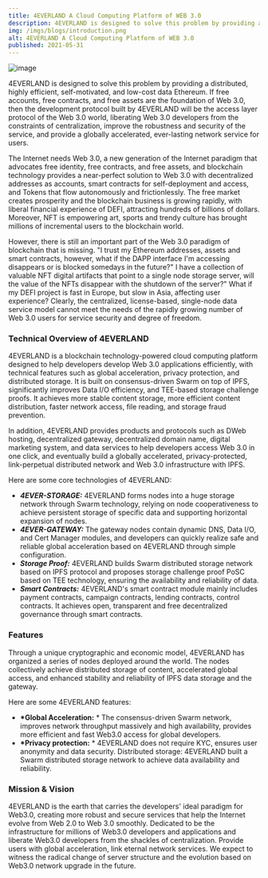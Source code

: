 ```yaml
---
title: 4EVERLAND A Cloud Computing Platform of WEB 3.0
description: 4EVERLAND is designed to solve this problem by providing a distributed, highly efficient, self-motivated, and low-cost data Ethereum. If free accounts, free contracts, and free assets are the foundation of Web 3.0, then the development protocol built by 4EVERLAND will be the access layer protocol of the Web 3.0 world, liberating Web 3.0 developers from the constraints of centralization, improve the robustness and security of the service, and provide a globally accelerated, ever-lasting network service for users.
img: /imgs/blogs/introduction.png
alt: 4EVERLAND A Cloud Computing Platform of WEB 3.0
published: 2021-05-31
---
```


![image](/imgs/blogs/2.png)

4EVERLAND is designed to solve this problem by providing a distributed, highly efficient, self-motivated, and low-cost data Ethereum. If free accounts, free contracts, and free assets are the foundation of Web 3.0, then the development protocol built by 4EVERLAND will be the access layer protocol of the Web 3.0 world, liberating Web 3.0 developers from the constraints of centralization, improve the robustness and security of the service, and provide a globally accelerated, ever-lasting network service for users.

The Internet needs Web 3.0, a new generation of the Internet paradigm that advocates free identity, free contracts, and free assets, and blockchain technology provides a near-perfect solution to Web 3.0 with decentralized addresses as accounts, smart contracts for self-deployment and access, and Tokens that flow autonomously and frictionlessly. The free market creates prosperity and the blockchain business is growing rapidly, with liberal financial experience of DEFI, attracting hundreds of billions of dollars. Moreover, NFT is empowering art, sports and trendy culture has brought millions of incremental users to the blockchain world.

However, there is still an important part of the Web 3.0 paradigm of blockchain that is missing. "I trust my Ethereum addresses, assets and smart contracts, however, what if the DAPP interface I'm accessing disappears or is blocked somedays in the future?" I have a collection of valuable NFT digital artifacts that point to a single node storage server, will the value of the NFTs disappear with the shutdown of the server?" What if my DEFI project is fast in Europe, but slow in Asia, affecting user experience? Clearly, the centralized, license-based, single-node data service model cannot meet the needs of the rapidly growing number of Web 3.0 users for service security and degree of freedom.

### Technical Overview of 4EVERLAND

4EVERLAND is a blockchain technology-powered cloud computing platform designed to help developers develop Web 3.0 applications efficiently, with technical features such as global acceleration, privacy protection, and distributed storage. It is built on consensus-driven Swarm on top of IPFS, significantly improves Data I/O efficiency, and TEE-based storage challenge proofs. It achieves more stable content storage, more efficient content distribution, faster network access, file reading, and storage fraud prevention.

In addition, 4EVERLAND provides products and protocols such as DWeb hosting, decentralized gateway, decentralized domain name, digital marketing system, and data services to help developers access Web 3.0 in one click, and eventually build a globally accelerated, privacy-protected, link-perpetual distributed network and Web 3.0 infrastructure with IPFS.

Here are some core technologies of 4EVERLAND:

- **_4EVER-STORAGE:_** 4EVERLAND forms nodes into a huge storage network through Swarm technology, relying on node cooperativeness to achieve persistent storage of specific data and supporting horizontal expansion of nodes.
- **_4EVER-GATEWAY:_** The gateway nodes contain dynamic DNS, Data I/O, and Cert Manager modules, and developers can quickly realize safe and reliable global acceleration based on 4EVERLAND through simple configuration.
- **_Storage Proof:_** 4EVERLAND builds Swarm distributed storage network based on IPFS protocol and proposes storage challenge proof PoSC based on TEE technology, ensuring the availability and reliability of data.
- **_Smart Contracts:_** 4EVERLAND's smart contract module mainly includes payment contracts, campaign contracts, lending contracts, control contracts. It achieves open, transparent and free decentralized governance through smart contracts.

### Features

Through a unique cryptographic and economic model, 4EVERLAND has organized a series of nodes deployed around the world. The nodes collectively achieve distributed storage of content, accelerated global access, and enhanced stability and reliability of IPFS data storage and the gateway.

Here are some 4EVERLAND features:

- **\*Global Acceleration:** \* The consensus-driven Swarm network, improves network throughput massively and high availability, provides more efficient and fast Web3.0 access for global developers.
- **\*Privacy protection:** \* 4EVERLAND does not require KYC, ensures user anonymity and data security. Distributed storage: 4EVERLAND built a Swarm distributed storage network to achieve data availability and reliability.

### Mission & Vision

4EVERLAND is the earth that carries the developers' ideal paradigm for Web3.0, creating more robust and secure services that help the Internet evolve from Web 2.0 to Web 3.0 smoothly. Dedicated to be the infrastructure for millions of Web3.0 developers and applications and liberate Web3.0 developers from the shackles of centralization. Provide users with global acceleration, link eternal network services. We expect to witness the radical change of server structure and the evolution based on Web3.0 network upgrade in the future.

